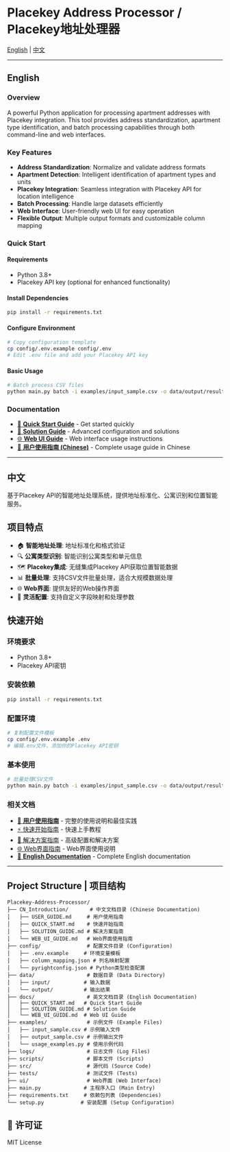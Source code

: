 # Placekey Address Processor / Placekey地址处理器

[English](#english) | [中文](#中文)

---

## English

### Overview
A powerful Python application for processing apartment addresses with Placekey integration. This tool provides address standardization, apartment type identification, and batch processing capabilities through both command-line and web interfaces.

### Key Features
- **Address Standardization**: Normalize and validate address formats
- **Apartment Detection**: Intelligent identification of apartment types and units
- **Placekey Integration**: Seamless integration with Placekey API for location intelligence
- **Batch Processing**: Handle large datasets efficiently
- **Web Interface**: User-friendly web UI for easy operation
- **Flexible Output**: Multiple output formats and customizable column mapping

### Quick Start

#### Requirements
- Python 3.8+
- Placekey API key (optional for enhanced functionality)

#### Install Dependencies
```bash
pip install -r requirements.txt
```

#### Configure Environment
```bash
# Copy configuration template
cp config/.env.example config/.env
# Edit .env file and add your Placekey API key
```

#### Basic Usage
```bash
# Batch process CSV files
python main.py batch -i examples/input_sample.csv -o data/output/result.csv
```

### Documentation

- [📖 **Quick Start Guide**](docs/QUICK_START.md) - Get started quickly
- [🔧 **Solution Guide**](docs/SOLUTION_GUIDE.md) - Advanced configuration and solutions
- [🌐 **Web UI Guide**](docs/WEB_UI_GUIDE.md) - Web interface usage instructions
- [👤 **用户使用指南 (Chinese)**](CN_Introduction/USER_GUIDE.md) - Complete usage guide in Chinese

---

## 中文

基于Placekey API的智能地址处理系统，提供地址标准化、公寓识别和位置智能服务。

## 项目特点

- 🏠 **智能地址处理**: 地址标准化和格式验证
- 🔍 **公寓类型识别**: 智能识别公寓类型和单元信息
- 🗺️ **Placekey集成**: 无缝集成Placekey API获取位置智能数据
- 📊 **批量处理**: 支持CSV文件批量处理，适合大规模数据处理
- 🌐 **Web界面**: 提供友好的Web操作界面
- 🔧 **灵活配置**: 支持自定义字段映射和处理参数

## 快速开始

### 环境要求
- Python 3.8+
- Placekey API密钥

### 安装依赖
```bash
pip install -r requirements.txt
```

### 配置环境
```bash
# 复制配置文件模板
cp config/.env.example .env
# 编辑.env文件，添加你的Placekey API密钥
```

### 基本使用
```bash
# 批量处理CSV文件
python main.py batch -i examples/input_sample.csv -o data/output/result.csv
```

### 相关文档

- [👤 **用户使用指南**](CN_Introduction/USER_GUIDE.md) - 完整的使用说明和最佳实践
- [⚡ 快速开始指南](CN_Introduction/QUICK_START.md) - 快速上手教程
- [🔧 解决方案指南](CN_Introduction/SOLUTION_GUIDE.md) - 高级配置和解决方案
- [🌐 Web界面指南](CN_Introduction/WEB_UI_GUIDE.md) - Web界面使用说明
- [📖 **English Documentation**](docs/) - Complete English documentation

---

## Project Structure | 项目结构

```
Placekey-Address-Processor/
├── CN_Introduction/       # 中文文档目录 (Chinese Documentation)
│   ├── USER_GUIDE.md     # 用户使用指南
│   ├── QUICK_START.md    # 快速开始指南
│   ├── SOLUTION_GUIDE.md # 解决方案指南
│   └── WEB_UI_GUIDE.md   # Web界面使用指南
├── config/               # 配置文件目录 (Configuration)
│   ├── .env.example     # 环境变量模板
│   ├── column_mapping.json # 列名映射配置
│   └── pyrightconfig.json # Python类型检查配置
├── data/                 # 数据目录 (Data Directory)
│   ├── input/           # 输入数据
│   └── output/          # 输出结果
├── docs/                 # 英文文档目录 (English Documentation)
│   ├── QUICK_START.md   # Quick Start Guide
│   ├── SOLUTION_GUIDE.md # Solution Guide
│   └── WEB_UI_GUIDE.md  # Web UI Guide
├── examples/             # 示例文件 (Example Files)
│   ├── input_sample.csv # 示例输入文件
│   ├── output_sample.csv # 示例输出文件
│   └── usage_examples.py # 使用示例代码
├── logs/                 # 日志文件 (Log Files)
├── scripts/              # 脚本文件 (Scripts)
├── src/                  # 源代码 (Source Code)
├── tests/                # 测试文件 (Tests)
├── ui/                   # Web界面 (Web Interface)
├── main.py              # 主程序入口 (Main Entry)
├── requirements.txt     # 依赖包列表 (Dependencies)
└── setup.py            # 安装配置 (Setup Configuration)
```

## 📄 许可证

MIT License